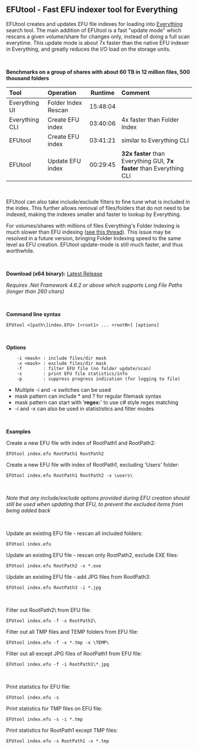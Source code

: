 ## EFUtool - Fast EFU indexer tool for Everything

EFUtool creates and updates EFU file indexes for loading into [Everything](https://www.voidtools.com) search tool. The main addition of EFUtool is a fast "update mode" which rescans a given volume/share for changes only, instead of doing a full scan everytime. This update mode is about 7x faster than the native EFU indexer in Everything, and greatly reduces the I/O load on the storage units.

<br>

**Benchmarks on a group of shares with about 60 TB in 12 million files, 500 thousand folders**

Tool | Operation | Runtime | Comment
:--- |:--- | --- |:---
Everything UI | Folder Index Rescan | 15:48:04 |
Everything CLI | Create EFU index | 03:40:06 | 4x faster than Folder Index
EFUtool | Create EFU index | 03:41:21 | similar to Everything CLI
EFUtool | Update EFU index | 00:29:45 | **32x faster** than Everything GUI, **7x faster** than Everything CLI

<br>

EFUtool can also take include/exclude filters to fine tune what is included in the index. This further allows removal of files/folders that do not need to be indexed, making the indexes smaller and faster to lookup by Everything.

For volumes/shares with millions of files Everything's Folder Indexing is much slower than EFU indexing ([see this thread](https://www.voidtools.com/forum/viewtopic.php?f=6&t=7545)). This issue may be resolved in a future version, bringing Folder Indexing speed to the same level as EFU creation. EFUtool update-mode is still much faster, and thus worthwhile.

<br>

**Download (x64 binary):** [Latest Release](https://github.com/zybexXL/EFUtool/releases/latest)

*Requires .Net Framework 4.6.2 or above which supports Long File Paths (longer than 260 chars)*

<br>

**Command line syntax**

`EFUtool <[path\]index.EFU> [<root1> ... <rootN>] [options]`

<br>

**Options**
```
    -i <mask> : include files/dir mask
    -x <mask> : exclude files/dir mask
    -f        : filter EFU file (no folder update/scan)
    -s        : print EFU file statistics/info
    -p        : suppress progress indication (for logging to file)
```

  - Multiple -i and -x switches can be used
  - mask pattern can include * and ? for regular filemask syntax
  - mask pattern can start with '**regex:**' to use c# style regex matching
  - -i and -x can also be used in statististics and filter modes

<br>

**Examples**

Create a new EFU file with index of RootPath1 and RootPath2:

`EFUtool index.efu RootPath1 RootPath2`

Create a new EFU file with index of RootPath1, excluding 'Users' folder:

`EFUtool index.efu RootPath1 RootPath2 -x \users\`

<br>


*Note that any include/exclude options provided during EFU creation should still be used when updating that EFU, to prevent the excluded items from being added back*

<br>

Update an existing EFU file - rescan all included folders:

`EFUtool index.efu`

Update an existing EFU file - rescan only RootPath2, exclude EXE files:

`EFUtool index.efu RootPath2 -x *.exe`

Update an existing EFU file - add JPG files from RootPath3:

`EFUtool index.efu RootPath3 -i *.jpg`

<br>

Filter out RootPath2\ from EFU file:

`EFUtool index.efu -f -x RootPath2\`

Filter out all TMP files and TEMP folders from EFU file:

`EFUtool index.efu -f -x *.tmp -x \TEMP\`

Filter out all except JPG files of RootPath1 from EFU file:

`EFUtool index.efu -f -i RootPath1\*.jpg`

<br>

Print statistics for EFU file:

`EFUtool index.efu -s`

Print statistics for TMP files on EFU file:

```EFUtool index.efu -s -i *.tmp```

Print statistics for RootPath1 except TMP files:

```EFUtool index.efu -s RootPath1 -x *.tmp```
